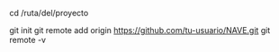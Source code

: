 cd /ruta/del/proyecto

git init
git remote add origin https://github.com/tu-usuario/NAVE.git
git remote -v
